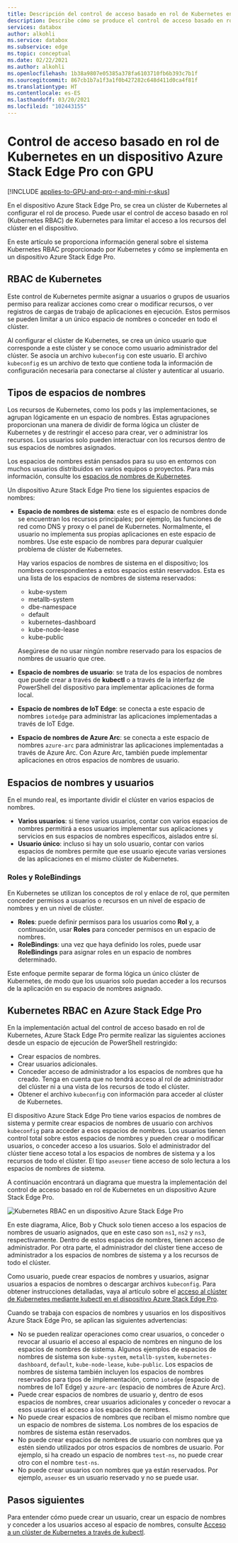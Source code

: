 ```yaml
---
title: Descripción del control de acceso basado en rol de Kubernetes en un dispositivo Azure Stack Edge Pro | Microsoft Docs
description: Describe cómo se produce el control de acceso basado en rol de Kubernetes en un dispositivo Azure Stack Edge Pro.
services: databox
author: alkohli
ms.service: databox
ms.subservice: edge
ms.topic: conceptual
ms.date: 02/22/2021
ms.author: alkohli
ms.openlocfilehash: 1b38a9807e05385a378fa6103710fb6b393c7b1f
ms.sourcegitcommit: 867cb1b7a1f3a1f0b427282c648d411d0ca4f81f
ms.translationtype: HT
ms.contentlocale: es-ES
ms.lasthandoff: 03/20/2021
ms.locfileid: "102443155"
---
```

# <a name="kubernetes-role-based-access-control-on-your-azure-stack-edge-pro-gpu-device"></a>Control de acceso basado en rol de Kubernetes en un dispositivo Azure Stack Edge Pro con GPU

[!INCLUDE [applies-to-GPU-and-pro-r-and-mini-r-skus](../../includes/azure-stack-edge-applies-to-gpu-pro-r-mini-r-sku.md)]

En el dispositivo Azure Stack Edge Pro, se crea un clúster de Kubernetes al configurar el rol de proceso. Puede usar el control de acceso basado en rol (Kubernetes RBAC) de Kubernetes para limitar el acceso a los recursos del clúster en el dispositivo.

En este artículo se proporciona información general sobre el sistema Kubernetes RBAC proporcionado por Kubernetes y cómo se implementa en un dispositivo Azure Stack Edge Pro. 

## <a name="kubernetes-rbac"></a>RBAC de Kubernetes

Este control de Kubernetes permite asignar a usuarios o grupos de usuarios permiso para realizar acciones como crear o modificar recursos, o ver registros de cargas de trabajo de aplicaciones en ejecución. Estos permisos se pueden limitar a un único espacio de nombres o conceder en todo el clúster. 

Al configurar el clúster de Kubernetes, se crea un único usuario que corresponde a este clúster y se conoce como usuario administrador del clúster.  Se asocia un archivo `kubeconfig` con este usuario. El archivo `kubeconfig` es un archivo de texto que contiene toda la información de configuración necesaria para conectarse al clúster y autenticar al usuario.

## <a name="namespaces-types"></a>Tipos de espacios de nombres

Los recursos de Kubernetes, como los pods y las implementaciones, se agrupan lógicamente en un espacio de nombres. Estas agrupaciones proporcionan una manera de dividir de forma lógica un clúster de Kubernetes y de restringir el acceso para crear, ver o administrar los recursos. Los usuarios solo pueden interactuar con los recursos dentro de sus espacios de nombres asignados.

Los espacios de nombres están pensados para su uso en entornos con muchos usuarios distribuidos en varios equipos o proyectos. Para más información, consulte los [espacios de nombres de Kubernetes](https://kubernetes.io/docs/concepts/overview/working-with-objects/namespaces/).

Un dispositivo Azure Stack Edge Pro tiene los siguientes espacios de nombres:

- **Espacio de nombres de sistema**: este es el espacio de nombres donde se encuentran los recursos principales; por ejemplo, las funciones de red como DNS y proxy o el panel de Kubernetes. Normalmente, el usuario no implementa sus propias aplicaciones en este espacio de nombres. Use este espacio de nombres para depurar cualquier problema de clúster de Kubernetes. 

    Hay varios espacios de nombres de sistema en el dispositivo; los nombres correspondientes a estos espacios están reservados. Esta es una lista de los espacios de nombres de sistema reservados: 
    - kube-system
    - metallb-system
    - dbe-namespace
    - default
    - kubernetes-dashboard
    - kube-node-lease
    - kube-public


    Asegúrese de no usar ningún nombre reservado para los espacios de nombres de usuario que cree. 
<!--- **default namespace** - This namespace is where pods and deployments are created by default when none is provided and you have admin access to this namespace. When you interact with the Kubernetes API, such as with `kubectl get pods`, the default namespace is used when none is specified.-->

- **Espacio de nombres de usuario**: se trata de los espacios de nombres que puede crear a través de **kubectl** o a través de la interfaz de PowerShell del dispositivo para implementar aplicaciones de forma local.
 
- **Espacio de nombres de IoT Edge**: se conecta a este espacio de nombres `iotedge` para administrar las aplicaciones implementadas a través de IoT Edge.

- **Espacio de nombres de Azure Arc**: se conecta a este espacio de nombres `azure-arc` para administrar las aplicaciones implementadas a través de Azure Arc. Con Azure Arc, también puede implementar aplicaciones en otros espacios de nombres de usuario. 

## <a name="namespaces-and-users"></a>Espacios de nombres y usuarios

En el mundo real, es importante dividir el clúster en varios espacios de nombres. 

- **Varios usuarios**: si tiene varios usuarios, contar con varios espacios de nombres permitirá a esos usuarios implementar sus aplicaciones y servicios en sus espacios de nombres específicos, aislados entre sí. 
- **Usuario único**: incluso si hay un solo usuario, contar con varios espacios de nombres permite que ese usuario ejecute varias versiones de las aplicaciones en el mismo clúster de Kubernetes.

### <a name="roles-and-rolebindings"></a>Roles y RoleBindings

En Kubernetes se utilizan los conceptos de rol y enlace de rol, que permiten conceder permisos a usuarios o recursos en un nivel de espacio de nombres y en un nivel de clúster. 

- **Roles**: puede definir permisos para los usuarios como **Rol** y, a continuación, usar **Roles** para conceder permisos en un espacio de nombres. 
- **RoleBindings**: una vez que haya definido los roles, puede usar **RoleBindings** para asignar roles en un espacio de nombres determinado. 

Este enfoque permite separar de forma lógica un único clúster de Kubernetes, de modo que los usuarios solo puedan acceder a los recursos de la aplicación en su espacio de nombres asignado. 

## <a name="kubernetes-rbac-on-azure-stack-edge-pro"></a>Kubernetes RBAC en Azure Stack Edge Pro

En la implementación actual del control de acceso basado en rol de Kubernetes, Azure Stack Edge Pro permite realizar las siguientes acciones desde un espacio de ejecución de PowerShell restringido:

- Crear espacios de nombres.  
- Crear usuarios adicionales.
- Conceder acceso de administrador a los espacios de nombres que ha creado. Tenga en cuenta que no tendrá acceso al rol de administrador del clúster ni a una vista de los recursos de todo el clúster.
- Obtener el archivo `kubeconfig` con información para acceder al clúster de Kubernetes.


El dispositivo Azure Stack Edge Pro tiene varios espacios de nombres de sistema y permite crear espacios de nombres de usuario con archivos `kubeconfig` para acceder a esos espacios de nombres. Los usuarios tienen control total sobre estos espacios de nombres y pueden crear o modificar usuarios, o conceder acceso a los usuarios. Solo el administrador del clúster tiene acceso total a los espacios de nombres de sistema y a los recursos de todo el clúster. El tipo `aseuser` tiene acceso de solo lectura a los espacios de nombres de sistema.

A continuación encontrará un diagrama que muestra la implementación del control de acceso basado en rol de Kubernetes en un dispositivo Azure Stack Edge Pro.

![Kubernetes RBAC en un dispositivo Azure Stack Edge Pro](./media/azure-stack-edge-gpu-kubernetes-rbac/rbac-view-1.png)

En este diagrama, Alice, Bob y Chuck solo tienen acceso a los espacios de nombres de usuario asignados, que en este caso son `ns1`, `ns2` y `ns3`, respectivamente. Dentro de estos espacios de nombres, tienen acceso de administrador. Por otra parte, el administrador del clúster tiene acceso de administrador a los espacios de nombres de sistema y a los recursos de todo el clúster.

Como usuario, puede crear espacios de nombres y usuarios, asignar usuarios a espacios de nombres o descargar archivos `kubeconfig`. Para obtener instrucciones detalladas, vaya al artículo sobre el [acceso al clúster de Kubernetes mediante kubectl en el dispositivo Azure Stack Edge Pro](azure-stack-edge-gpu-create-kubernetes-cluster.md).


Cuando se trabaja con espacios de nombres y usuarios en los dispositivos Azure Stack Edge Pro, se aplican las siguientes advertencias:

- No se pueden realizar operaciones como crear usuarios, o conceder o revocar al usuario el acceso al espacio de nombres en ninguno de los espacios de nombres de sistema. Algunos ejemplos de espacios de nombres de sistema son `kube-system`, `metallb-system`, `kubernetes-dashboard`, `default`, `kube-node-lease`, `kube-public`. Los espacios de nombres de sistema también incluyen los espacios de nombres reservados para tipos de implementación, como `iotedge` (espacio de nombres de IoT Edge) y `azure-arc` (espacio de nombres de Azure Arc).
- Puede crear espacios de nombres de usuario y, dentro de esos espacios de nombres, crear usuarios adicionales y conceder o revocar a esos usuarios el acceso a los espacios de nombres.
- No puede crear espacios de nombres que reciban el mismo nombre que un espacio de nombres de sistema. Los nombres de los espacios de nombres de sistema están reservados.  
- No puede crear espacios de nombres de usuario con nombres que ya estén siendo utilizados por otros espacios de nombres de usuario. Por ejemplo, si ha creado un espacio de nombres `test-ns`, no puede crear otro con el nombre `test-ns`.
- No puede crear usuarios con nombres que ya están reservados. Por ejemplo, `aseuser` es un usuario reservado y no se puede usar.


## <a name="next-steps"></a>Pasos siguientes

Para entender cómo puede crear un usuario, crear un espacio de nombres y conceder a los usuarios acceso al espacio de nombres, consulte [Acceso a un clúster de Kubernetes a través de kubectl](azure-stack-edge-gpu-create-kubernetes-cluster.md).

